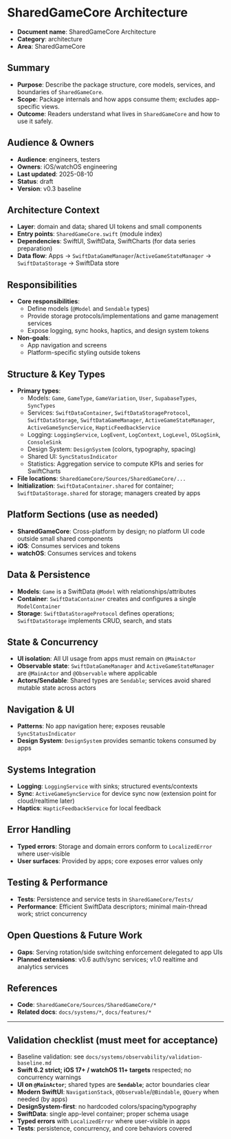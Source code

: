 # SharedGameCore Architecture

- **Document name**: SharedGameCore Architecture
- **Category**: architecture
- **Area**: SharedGameCore

## Summary

- **Purpose**: Describe the package structure, core models, services, and boundaries of `SharedGameCore`.
- **Scope**: Package internals and how apps consume them; excludes app-specific views.
- **Outcome**: Readers understand what lives in `SharedGameCore` and how to use it safely.

## Audience & Owners

- **Audience**: engineers, testers
- **Owners**: iOS/watchOS engineering
- **Last updated**: 2025-08-10
- **Status**: draft
- **Version**: v0.3 baseline

## Architecture Context

- **Layer**: domain and data; shared UI tokens and small components
- **Entry points**: `SharedGameCore.swift` (module index)
- **Dependencies**: SwiftUI, SwiftData, SwiftCharts (for data series preparation)
- **Data flow**: Apps → `SwiftDataGameManager`/`ActiveGameStateManager` → `SwiftDataStorage` → SwiftData store

## Responsibilities

- **Core responsibilities**:
  - Define models (`@Model` and `Sendable` types)
  - Provide storage protocols/implementations and game management services
  - Expose logging, sync hooks, haptics, and design system tokens
- **Non-goals**:
  - App navigation and screens
  - Platform-specific styling outside tokens

## Structure & Key Types

- **Primary types**:
  - Models: `Game`, `GameType`, `GameVariation`, `User`, `SupabaseTypes`, `SyncTypes`
  - Services: `SwiftDataContainer`, `SwiftDataStorageProtocol`, `SwiftDataStorage`, `SwiftDataGameManager`, `ActiveGameStateManager`, `ActiveGameSyncService`, `HapticFeedbackService`
  - Logging: `LoggingService`, `LogEvent`, `LogContext`, `LogLevel`, `OSLogSink`, `ConsoleSink`
  - Design System: `DesignSystem` (colors, typography, spacing)
  - Shared UI: `SyncStatusIndicator`
  - Statistics: Aggregation service to compute KPIs and series for SwiftCharts
- **File locations**: `SharedGameCore/Sources/SharedGameCore/...`
- **Initialization**: `SwiftDataContainer.shared` for container; `SwiftDataStorage.shared` for storage; managers created by apps

## Platform Sections (use as needed)

- **SharedGameCore**: Cross-platform by design; no platform UI code outside small shared components
- **iOS**: Consumes services and tokens
- **watchOS**: Consumes services and tokens

## Data & Persistence

- **Models**: `Game` is a SwiftData `@Model` with relationships/attributes
- **Container**: `SwiftDataContainer` creates and configures a single `ModelContainer`
- **Storage**: `SwiftDataStorageProtocol` defines operations; `SwiftDataStorage` implements CRUD, search, and stats

## State & Concurrency

- **UI isolation**: All UI usage from apps must remain on `@MainActor`
- **Observable state**: `SwiftDataGameManager` and `ActiveGameStateManager` are `@MainActor` and `@Observable` where applicable
- **Actors/Sendable**: Shared types are `Sendable`; services avoid shared mutable state across actors

## Navigation & UI

- **Patterns**: No app navigation here; exposes reusable `SyncStatusIndicator`
- **Design System**: `DesignSystem` provides semantic tokens consumed by apps

## Systems Integration

- **Logging**: `LoggingService` with sinks; structured events/contexts
- **Sync**: `ActiveGameSyncService` for device sync now (extension point for cloud/realtime later)
- **Haptics**: `HapticFeedbackService` for local feedback

## Error Handling

- **Typed errors**: Storage and domain errors conform to `LocalizedError` where user-visible
- **User surfaces**: Provided by apps; core exposes error values only

## Testing & Performance

- **Tests**: Persistence and service tests in `SharedGameCore/Tests/`
- **Performance**: Efficient SwiftData descriptors; minimal main-thread work; strict concurrency

## Open Questions & Future Work

- **Gaps**: Serving rotation/side switching enforcement delegated to app UIs
- **Planned extensions**: v0.6 auth/sync services; v1.0 realtime and analytics services

## References

- **Code**: `SharedGameCore/Sources/SharedGameCore/*`
- **Related docs**: `docs/systems/*`, `docs/features/*`

---

## Validation checklist (must meet for acceptance)

- Baseline validation: see `docs/systems/observability/validation-baseline.md`
- **Swift 6.2 strict; iOS 17+ / watchOS 11+ targets** respected; no concurrency warnings
- **UI on `@MainActor`**; shared types are **`Sendable`**; actor boundaries clear
- **Modern SwiftUI**: `NavigationStack`, `@Observable`/`@Bindable`, `@Query` when needed (by apps)
- **DesignSystem-first**: no hardcoded colors/spacing/typography
- **SwiftData**: single app-level container; proper schema usage
- **Typed errors** with `LocalizedError` where user-visible in apps
- **Tests**: persistence, concurrency, and core behaviors covered
